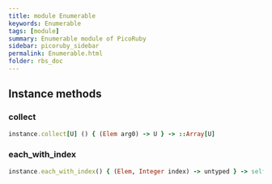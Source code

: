 ```yaml
---
title: module Enumerable
keywords: Enumerable
tags: [module]
summary: Enumerable module of PicoRuby
sidebar: picoruby_sidebar
permalink: Enumerable.html
folder: rbs_doc
---
```

## Instance methods
### collect

```ruby
instance.collect[U] () { (Elem arg0) -> U } -> ::Array[U]
```
### each_with_index

```ruby
instance.each_with_index() { (Elem, Integer index) -> untyped } -> self
```
